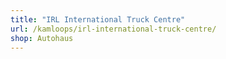 ```yaml
---
title: "IRL International Truck Centre"
url: /kamloops/irl-international-truck-centre/
shop: Autohaus
---
```

